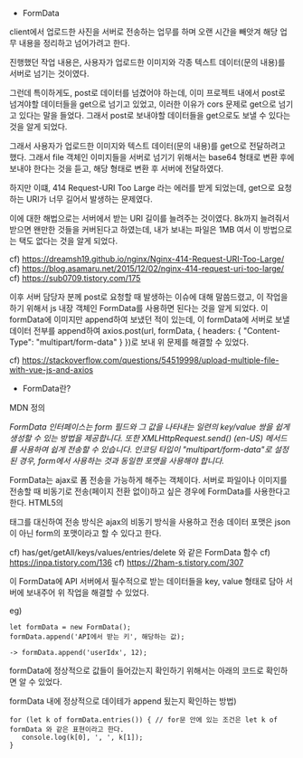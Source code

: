 * FormData

client에서 업로드한 사진을 서버로 전송하는 업무를 하며 오랜 시간을 빼앗겨 해당 업무 내용을 정리하고 넘어가려고 한다.

진행했던 작업 내용은, 사용자가 업로드한 이미지와 각종 텍스트 데이터(문의 내용)를 서버로 넘기는 것이였다.

그런데 특이하게도, post로 데이터를 넘겼어야 하는데, 이미 프로젝트 내에서 post로 넘겨야할 데이터들을 get으로 넘기고 있었고, 이러한 이유가 cors 문제로 get으로 넘기고 있다는 말을 들었다. 그래서 post로 보내야할 데이터들을 get으로도 보낼 수 있다는 것을 알게 되었다.

그래서 사용자가 업로드한 이미지와 텍스트 데이터(문의 내용)를 get으로 전달하려고 했다. 그래서 file 객체인 이미지들을 서버로 넘기기 위해서는 base64 형태로 변환 후에 보내야 한다는 것을 듣고, 해당 형태로 변환 후 서버에 전달하였다.

하지만 이떄, 414 Request-URI Too Large 라는 에러를 받게 되었는데, get으로 요청하는 URI가 너무 길어서 발생하는 문제였다. 

이에 대한 해법으로는 서버에서 받는 URI 길이를 늘려주는 것이였다. 8k까지 늘려줘서 받으면 왠만한 것들을 커버된다고 하였는데, 내가 보내는 파일은 1MB 여서 이 방법으로는 택도 없다는 것을 알게 되었다.

cf) https://dreamsh19.github.io/nginx/Nginx-414-Request-URI-Too-Large/
cf) https://blog.asamaru.net/2015/12/02/nginx-414-request-uri-too-large/
cf) https://sub0709.tistory.com/175

이후 서버 담당자 분께 post로 요청할 때 발생하는 이슈에 대해 말씀드렸고, 이 작업을 하기 위해서 js 내장 객체인 FormData를 사용하면 된다는 것을 알게 되었다. 이 formData에 이미지만 append하여 보냈던 적이 있는데, 이 formData에 서버로 보낼 데이터 전부를 append하여 axios.post(url, formData, { headers: { "Content-Type": "multipart/form-data" } })로 보내 위 문제를 해결할 수 있었다.

cf) https://stackoverflow.com/questions/54519998/upload-multiple-file-with-vue-js-and-axios

 * FormData란?

  MDN 정의
  
  <i>FormData 인터페이스는 form 필드와 그 값을 나타내는 일련의 key/value 쌍을 쉽게 생성할 수 있는 방법을 제공합니다. 또한 XMLHttpRequest.send() (en-US) 메서드를 사용하여 쉽게 전송할 수 있습니다. 인코딩 타입이 "multipart/form-data"로 설정된 경우, form에서 사용하는 것과 동일한 포맷을 사용해야 합니다.</i>
  
  FormData는 ajax로 폼 전송을 가능하게 해주는 객체이다. 서버로 파일이나 이미지를 전송할 때 비동기로 전송(페이지 전환 없이)하고 싶은 경우에 FormData를 사용한다고 한다. HTML5의 <form> 태그를 대신하여 전송 방식은 ajax의 비동기 방식을 사용하고 전송 데이터 포맷은 json이 아닌 form의 포맷이라고 할 수 있다고 한다.
 
cf) has/get/getAll/keys/values/entries/delete 와 같은 FormData 함수
cf) https://inpa.tistory.com/136
cf) https://2ham-s.tistory.com/307

이 FormData에 API 서버에서 필수적으로 받는 데이터들을 key, value 형태로 담아 서버에 보내주어 위 작업을 해결할 수 있었다.

 eg) 
    
    let formData = new FormData();
    formData.append('API에서 받는 키', 해당하는 값);
    
    -> formData.append('userIdx', 12);

formData에 정상적으로 값들이 들어갔는지 확인하기 위해서는 아래의 코드로 확인하면 알 수 있었다.

  formData 내에 정상적으로 데이테가 append 됬는지 확인하는 방법)

    for (let k of formData.entries()) { // for문 안에 있는 조건은 let k of formData 와 같은 표현이라고 한다.
       console.log(k[0], ', ', k[1]);
    }

